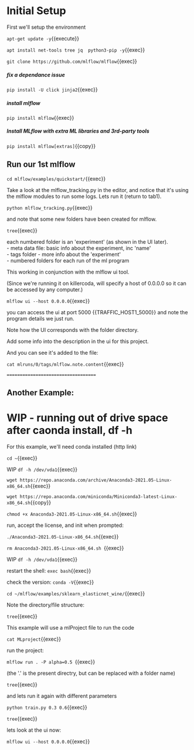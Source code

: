 
# Initial Setup

First we'll setup the environment

`apt-get update -y`{{execute}}


`apt install net-tools tree jq  python3-pip -y`{{exec}}

`git clone https://github.com/mlflow/mlflow`{{exec}}



##### fix a dependance issue

`pip install -U click jinja2`{{exec}} 

##### install mlflow

`pip install mlflow`{{exec}}

##### Install MLflow with extra ML libraries and 3rd-party tools
`pip install mlflow[extras]`{{copy}}

## Run our 1st mlflow

`cd mlflow/examples/quickstart/`{{exec}}

Take  a look at the mlflow_tracking.py in the editor, and notice that it's using the mlflow modules to run some logs. Lets run it (return to tab1).

`python mlflow_tracking.py`{{exec}}

and note that some new folders have been created for mlflow.

`tree`{{exec}}

each numbered folder is an 'experiment' (as shown in the UI later).   
     - meta data file: basic info about the experiment, inc 'name'   
     - tags folder - more info about the 'experiment'   
     - numbered folders for each run of the ml program   

This working in conjunction with the mlflow ui tool.

(Since we're running it on killercoda, will specify a host of 0.0.0.0 so it can be accessed by any computer.)

`mlflow ui --host 0.0.0.0`{{exec}}

you can access the ui at port 5000 {{TRAFFIC_HOST1_5000}} and note the program details we just run.

Note how the UI corresponds with the folder directory.

Add some info into the description in the ui for this project.

And you can see it's added to the file:

`cat mlruns/0/tags/mlflow.note.content`{{exec}}






    ==================================
## Another Example:

# WIP  - running out of drive space after caonda install, df -h

For this example, we'll need conda installed (http link)

`cd ~`{{exec}}

WIP `df -h /dev/vda1`{{exec}}

`wget https://repo.anaconda.com/archive/Anaconda3-2021.05-Linux-x86_64.sh`{{exec}}

`wget https://repo.anaconda.com/miniconda/Miniconda3-latest-Linux-x86_64.sh`{{copy}}

`chmod +x Anaconda3-2021.05-Linux-x86_64.sh`{{exec}}

run, accept the license, and init when prompted:

`./Anaconda3-2021.05-Linux-x86_64.sh`{{exec}}

`rm Anaconda3-2021.05-Linux-x86_64.sh `{{exec}}

WIP `df -h /dev/vda1`{{exec}}

restart the shell: `exec bash`{{exec}}

check the version: `conda -V`{{exec}}

`cd ~/mlflow/examples/sklearn_elasticnet_wine/`{{exec}}

Note the directory/file structure:

`tree`{{exec}}

This example will use a mlProject file to run the code

`cat MLproject`{{exec}}

run the project:

`mlflow run . -P alpha=0.5 `{{exec}}

(the '.' is the present directry, but can be replaced with a folder name)

`tree`{{exec}}

and lets run it again with different parameters

`python train.py 0.3 0.6`{{exec}}

`tree`{{exec}}

lets look at the ui now:

`mlflow ui --host 0.0.0.0`{{exec}} 


